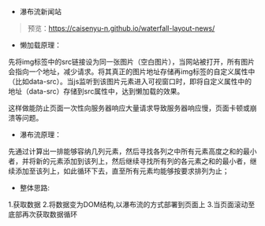 * 瀑布流新闻站

>预览：https://caisenyu-n.github.io/waterfall-layout-news/

* 懒加载原理：

先将img标签中的src链接设为同一张图片（空白图片），当网站被打开，所有图片会指向一个地址，减少请求。将其真正的图片地址存储再img标签的自定义属性中（比如data-src）。当js监听到该图片元素进入可视窗口时，即将自定义属性中的地址（data-src）存储到src属性中，达到懒加载的效果。

这样做能防止页面一次性向服务器响应大量请求导致服务器响应慢，页面卡顿或崩溃等问题。

* 瀑布流原理：

先通过计算出一排能够容纳几列元素，然后寻找各列之中所有元素高度之和的最小者，并将新的元素添加到该列上，然后继续寻找所有列的各元素之和的最小者，继续添加至该列上，如此循环下去，直至所有元素均能够按要求排列为止；


* 整体思路: 

1.获取数据 
2.将数据变为DOM结构,以瀑布流的方式部署到页面上 
3.当页面滚动至底部再次获取数据循环
